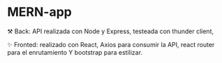 # MERN-app
⚒️ Back: API realizada con Node y Express, testeada con thunder client, 

✨ Fronted: realizado con React, Axios para consumir la API, react router para el enrutamiento 
Y bootstrap para estilizar.
